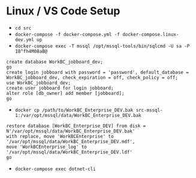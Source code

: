# Linux / VS Code Setup

- `cd src`
- `docker-compose -f docker-compose.yml -f docker-compose.linux-dev.yml up`
- `docker-compose exec -T mssql /opt/mssql-tools/bin/sqlcmd -U sa -P 18^fh4M08aB@`
```
create database WorkBC_jobboard_dev;
go
create login jobboard with password = 'password', default_database = WorkBC_jobboard_dev, check_expiration = off, check_policy = off;
use WorkBC_jobboard_dev;
create user jobboard for login jobboard;
alter role [db_owner] add member [jobboard];
go
```
- `docker cp /path/to/WorkBC_Enterprise_DEV.bak src-mssql-1:/var/opt/mssql/data/WorkBC_Enterprise_DEV.bak`
```
restore database [WorkBC_Enterprise_DEV] from disk = N'/var/opt/mssql/data/WorkBC_Enterprise_DEV.bak'
with replace, move 'WorkBCEnterprise' to '/var/opt/mssql/data/WorkBC_Enterprise_DEV.mdf',
move 'WorkBCEnterprise_log' to '/var/opt/mssql/data/WorkBC_Enterprise_DEV.ldf'
go
```
- `docker-compose exec dotnet-cli`
